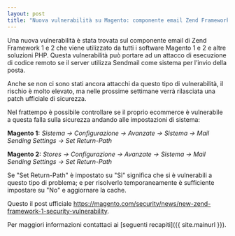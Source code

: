 ```yaml
---
layout: post
title: "Nuova vulnerabilità su Magento: componente email Zend Framework"
---
```


Una nuova vulnerabilità è stata trovata sul componente email di Zend Framework 1 e 2 che viene utilizzato da tutti i software Magento 1 e 2 e altre soluzioni PHP. 
Questa vulnerabilità può portare ad un attacco di esecuzione di codice remoto se il server utilizza Sendmail come sistema per l’invio della posta.

Anche se non ci sono stati ancora attacchi da questo tipo di vulnerabilità, il rischio è molto elevato, 
ma nelle prossime settimane verrà rilasciata una patch ufficiale di sicurezza.

Nel frattempo è possibile controllare se il proprio ecommerce è vulnerabile a questa falla sulla sicurezza andando alle impostazioni di sistema:

**Magento 1:** _Sistema -> Configurazione -> Avanzate -> Sistema -> Mail Sending Settings -> Set Return-Path_

**Magento 2:** _Stores -> Configurazione -> Avanzate -> Sistema -> Mail Sending Settings -> Set Return-Path_

Se "Set Return-Path" è impostato su "Sì" significa che si è vulnerabili a questo tipo di problema; e per risolverlo temporaneamente è sufficiente impostare su "No" e aggiornare la cache.

Questo il post ufficiale <a href="https://magento.com/security/news/new-zend-framework-1-security-vulnerability" target="_blank">https://magento.com/security/news/new-zend-framework-1-security-vulnerability</a>.

Per maggiori informazioni contattaci ai [seguenti recapiti]({{ site.mainurl }}). 